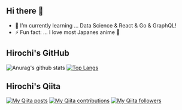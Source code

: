 ## Hi there 👋

- 🌱 I’m currently learning ... Data Science & React & Go & GraphQL!
- ⚡ Fun fact: ... I love most Japanes anime :running:

## Hirochi's GitHub
![Anurag's github stats](https://github-readme-stats.vercel.app/api?username=Hirochon&show_icons=true&theme=gruvbox)
[![Top Langs](https://github-readme-stats.vercel.app/api/top-langs/?username=Hirochon&layout=compact)](https://github.com/anuraghazra/github-readme-stats)

## Hirochi's Qiita
[![My Qiita posts](https://qiita-badge.apiapi.app/s/Hirochon/posts.svg)](http://qiita.com/Hirochon)
[![My Qiita contributions](https://qiita-badge.apiapi.app/s/Hirochon/contributions.svg)](http://qiita.com/Hirochon)
[![My Qiita followers](https://qiita-badge.apiapi.app/s/Hirochon/followers.svg)](http://qiita.com/Hirochon)
